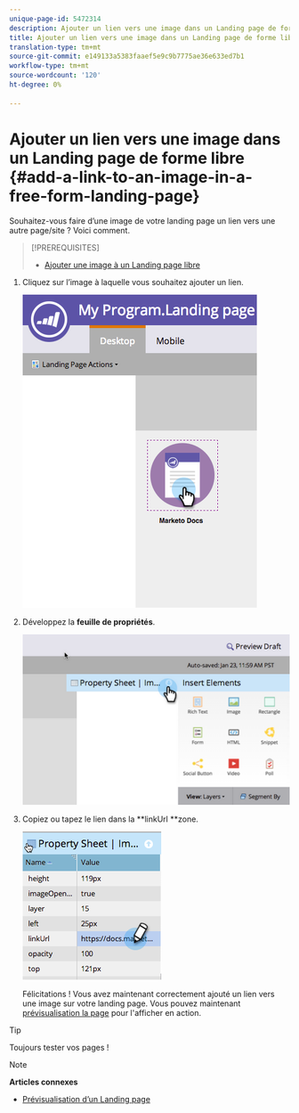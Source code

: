 ```yaml
---
unique-page-id: 5472314
description: Ajouter un lien vers une image dans un Landing page de forme libre - Documents marketing - Documentation du produit
title: Ajouter un lien vers une image dans un Landing page de forme libre
translation-type: tm+mt
source-git-commit: e149133a5383faaef5e9c9b7775ae36e633ed7b1
workflow-type: tm+mt
source-wordcount: '120'
ht-degree: 0%

---
```



# Ajouter un lien vers une image dans un Landing page de forme libre {#add-a-link-to-an-image-in-a-free-form-landing-page}

Souhaitez-vous faire d’une image de votre landing page un lien vers une autre page/site ? Voici comment.

>[!PREREQUISITES]
>
>* [Ajouter une image à un Landing page libre](add-an-image-to-a-free-form-landing-page.md)

>



1. Cliquez sur l’image à laquelle vous souhaitez ajouter un lien.

   ![](assets/click-on-image.png)

1. Développez la **feuille de propriétés**.

   ![](assets/image2015-5-21-15-3a42-3a27.png)

1. Copiez ou tapez le lien dans la **linkUrl **zone.

   ![](assets/add-link.png)

   Félicitations ! Vous avez maintenant correctement ajouté un lien vers une image sur votre landing page. Vous pouvez maintenant [prévisualisation la page](../../../../product-docs/demand-generation/landing-pages/landing-page-actions/preview-a-landing-page.md) pour l&#39;afficher en action.

>[!TIP]
>
>Toujours tester vos pages !

>[!NOTE]
>
>**Articles connexes**
>
>* [Prévisualisation d’un Landing page](../../../../product-docs/demand-generation/landing-pages/landing-page-actions/preview-a-landing-page.md)

>



